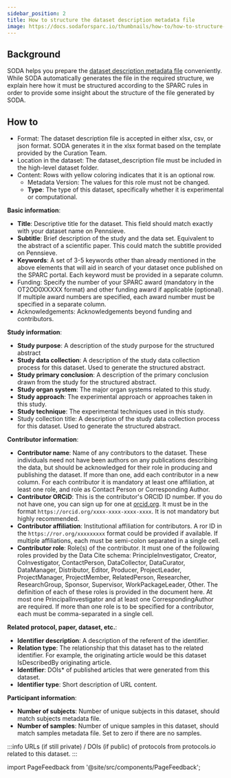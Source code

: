 ```yaml
---
sidebar_position: 2
title: How to structure the dataset description metadata file
image: https://docs.sodaforsparc.io/thumbnails/how-to/how-to-structure-the-dataset-description-metadata-file.png
---
```


## Background

SODA helps you prepare the [dataset description metadata file](../prepare-metadata/create-dataset-description.md) conveniently. While SODA automatically generates the file in the required structure, we explain here how it must be structured according to the SPARC rules in order to provide some insight about the structure of the file generated by SODA.

## How to

- Format: The dataset description file is accepted in either xlsx, csv, or json format. SODA generates it in the xlsx format based on the template provided by the Curation Team.
- Location in the dataset: The dataset_description file must be included in the high-level dataset folder.
- Content: Rows with yellow coloring indicates that it is an optional row.
  - Metadata Version: The values for this role must not be changed.
  - **Type**: The type of this dataset, specifically whether it is experimental or computational.

**Basic information**:
  - **Title**: Descriptive title for the dataset. This field should match exactly with your dataset name on Pennsieve.
  - **Subtitle**: Brief description of the study and the data set. Equivalent to the abstract of a scientific paper. This could match the subtitle provided on Pennsieve.
  - **Keywords**: A set of 3-5 keywords other than already mentioned in the above elements that will aid in search of your dataset once published on the SPARC portal. Each keyword must be provided in a separate column.
  - Funding: Specify the number of your SPARC award (mandatory in the OT2OD0XXXXX format) and other funding award if applicable (optional). If multiple award numbers are specified, each award number must be specified in a separate column.
  - Acknowledgements: Acknowledgements beyond funding and contributors.

**Study information**:
  - **Study purpose**: A description of the study purpose for the structured abstract
  - **Study data collection**: A description of the study data collection process for this dataset. Used to generate the structured abstract.
  - **Study primary conclusion**: A description of the primary conclusion drawn from the study for the structured abstract.
  - **Study organ system**: The major organ systems related to this study.
  - **Study approach**: The experimental approach or approaches taken in this study.
  - **Study technique**: The experimental techniques used in this study.
  - Study collection title: A description of the study data collection process for this dataset. Used to generate the structured abstract.

  **Contributor information**:
  - **Contributor name**: Name of any contributors to the dataset. These individuals need not have been authors on any publications describing the data, but should be acknowledged for their role in producing and publishing the dataset. If more than one, add each contributor in a new column. For each contributor it is mandatory at least one affiliation, at least one role, and role as Contact Person or Corresponding Author.
  - **Contributor ORCiD**: This is the contributor's ORCID ID number. If you do not have one, you can sign up for one at [orcid.org](https://orcid.org). It must be in the format `https://orcid.org/xxxx-xxxx-xxxx-xxxx`. It is not mandatory but highly recommended.
  - **Contributor affiliation**: Institutional affiliation for contributors. A ror ID in the `https://ror.org/xxxxxxxxx` format could be provided if available. If multiple affiliations, each must be semi-colon separated in a single cell.
  - **Contributor role**: Role(s) of the contributor. It must one of the following roles provided by the Data Cite schema: PrincipleInvestigator, Creator, CoInvestigator, ContactPerson, DataCollector, DataCurator, DataManager, Distributor, Editor, Producer, ProjectLeader, ProjectManager, ProjectMember, RelatedPerson, Researcher, ResearchGroup, Sponsor, Supervisor, WorkPackageLeader, Other. The definition of each of these roles is provided in the document here. At most one PrincipalInvestigator and at least one CorrespondingAuthor are required. If more than one role is to be specified for a contributor, each must be comma-separated in a single cell.

  **Related protocol, paper, dataset, etc.**:
  - **Identifier description**: A description of the referent of the identifier.
  - **Relation type**: The relationship that this dataset has to the related identifier. For example, the originating article would be this dataset IsDescribedBy originating article.
  - **Identifier**: DOIs* of published articles that were generated from this dataset.
  - **Identifier type**: Short description of URL content.

  **Participant information**:
  - **Number of subjects**: Number of unique subjects in this dataset, should match subjects metadata file.
  - **Number of samples**: Number of unique samples in this dataset, should match samples metadata file. Set to zero if there are no samples.

:::info
 URLs (if still private) / DOIs (if public) of protocols from protocols.io related to this dataset.
:::

import PageFeedback from '@site/src/components/PageFeedback';

<PageFeedback />
